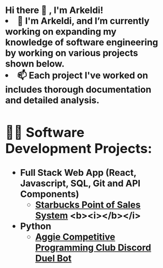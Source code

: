 <h1>Hi there 👋 , I'm Arkeldi! <br/><a
                                     
- 🔭 I'm Arkeldi, and I’m currently working on expanding my knowledge of software engineering by working on various projects shown below.
- 📫 Each project I've worked on includes thorough documentation and detailed analysis.

<h2>👨‍💻 Software Development Projects:</h2>

- <b>Full Stack Web App (React, Javascript, SQL, Git and API Components)</b>
  - [Starbucks Point of Sales System]([https://github.com/joshmadakor1/4chan-Image-Analysis-Middleware-C964](https://github.com/arkeldi/StarbucksPOS)) <b><i></b></i>
- <b>Python</b>
  - [Aggie Competitive Programming Club Discord Duel Bot]([https://github.com/joshmadakor1/Sentinel-Lab](https://github.com/arkeldi/ACPC-Discord-Bot))


